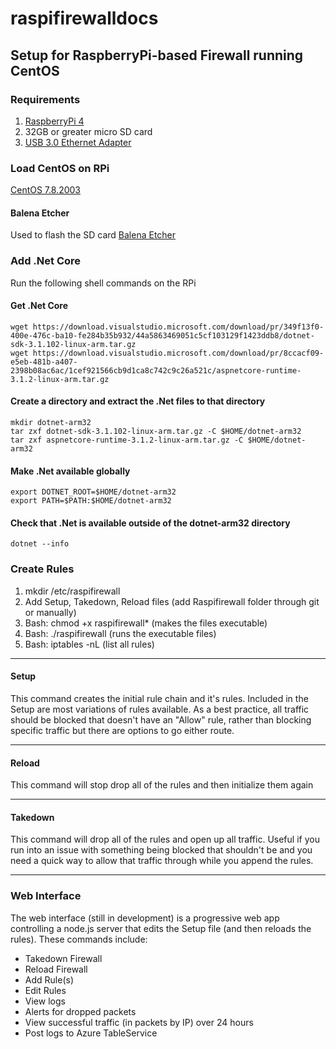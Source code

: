 # raspifirewalldocs

## Setup for RaspberryPi-based Firewall running CentOS

### Requirements

1. [RaspberryPi 4](https://vilros.com/collections/raspberry-pi-4/products/raspberry-pi-4-4gb-ram)
2. 32GB or greater micro SD card
3. [USB 3.0 Ethernet Adapter](https://www.amazon.com/gp/product/B00FFJ0RKE/ref=ppx_yo_dt_b_search_asin_title?ie=UTF8&psc=1)


### Load CentOS on RPi
[CentOS 7.8.2003](http://mirrors.ocf.berkeley.edu/centos-altarch/7.8.2003/isos/armhfp/CentOS-Userland-7-armv7hl-RaspberryPI-Minimal-4-2003-sda.raw.xz)

#### Balena Etcher
Used to flash the SD card
[Balena Etcher](https://www.balena.io/etcher/)

### Add .Net Core
Run the following shell commands on the RPi

#### Get .Net Core
```shell
wget https://download.visualstudio.microsoft.com/download/pr/349f13f0-400e-476c-ba10-fe284b35b932/44a5863469051c5cf103129f1423ddb8/dotnet-sdk-3.1.102-linux-arm.tar.gz
wget https://download.visualstudio.microsoft.com/download/pr/8ccacf09-e5eb-481b-a407-2398b08ac6ac/1cef921566cb9d1ca8c742c9c26a521c/aspnetcore-runtime-3.1.2-linux-arm.tar.gz
```

#### Create a directory and extract the .Net files to that directory
```shell
mkdir dotnet-arm32
tar zxf dotnet-sdk-3.1.102-linux-arm.tar.gz -C $HOME/dotnet-arm32
tar zxf aspnetcore-runtime-3.1.2-linux-arm.tar.gz -C $HOME/dotnet-arm32
```
#### Make .Net available globally
```shell
export DOTNET_ROOT=$HOME/dotnet-arm32
export PATH=$PATH:$HOME/dotnet-arm32
```
#### Check that .Net is available outside of the dotnet-arm32 directory
```shell
dotnet --info
```

### Create Rules

1. mkdir /etc/raspifirewall
2. Add Setup, Takedown, Reload files (add Raspifirewall folder through git or manually)
3. Bash: chmod +x raspifirewall* (makes the files executable)
4. Bash: ./raspifirewall (runs the executable files)
5. Bash: iptables -nL (list all rules)

---

#### Setup
This command creates the initial rule chain and it's rules. Included in the Setup are most variations of rules available. As a best practice, all traffic should be blocked that doesn't have an "Allow" rule, rather than blocking specific traffic but there are options to go either route. 

---

#### Reload
This command will stop drop all of the rules and then initialize them again

---

#### Takedown
This command will drop all of the rules and open up all traffic. Useful if you run into an issue with something being blocked that shouldn't be and you need a quick way to allow that traffic through while you append the rules.

---

### Web Interface

The web interface (still in development) is a progressive web app controlling a node.js server that edits the Setup file (and then reloads the rules). These commands include:

- Takedown Firewall
- Reload Firewall
- Add Rule(s)
- Edit Rules
- View logs
- Alerts for dropped packets
- View successful traffic (in packets by IP) over 24 hours
- Post logs to Azure TableService

